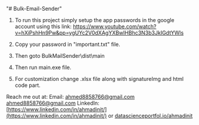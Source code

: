 "# Bulk-Email-Sender" 
1. To run this project simply setup the app passwords in the google account using this link:
    https://www.youtube.com/watch?v=hXiPshHn9Pw&pp=ygUYc2V0dXAgYXBwIHBhc3N3b3JkIGdtYWls

2. Copy your password in "important.txt" file.

3. Then goto BulkMailSender\dist\main

4. Then run main.exe file.

5. For customization change .xlsx file along with signatureImg and html code part.

Reach me out at: 
    Email: ahmed8858766@gmail.com
    [ahmed8858766@gmail.com](mailto:ahmed8858766@gmail.com)
    LinkedIn: [https://www.linkedin.com/in/ahmadinit/](https://www.linkedin.com/in/ahmadinit/)
    or [datascienceportfol.io/ahmadinit](https://datascienceportfol.io/ahmadinit)
